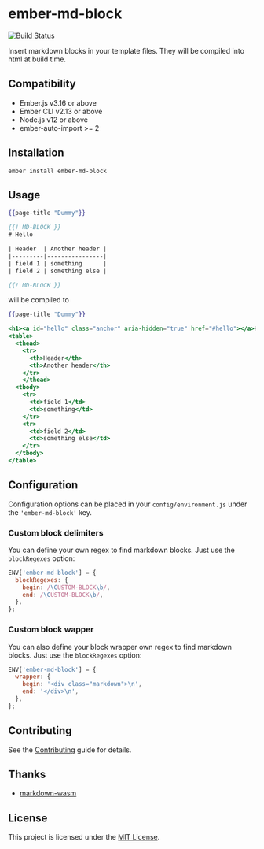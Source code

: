 # ember-md-block

[![Build Status](https://github.com/concordnow/ember-md-block/actions/workflows/main.yml/badge.svg?branch=master)](https://github.com/concordnow/ember-md-block/actions/workflows/main.yml)

Insert markdown blocks in your template files.
They will be compiled into html at build time.

## Compatibility

- Ember.js v3.16 or above
- Ember CLI v2.13 or above
- Node.js v12 or above
- ember-auto-import >= 2

## Installation

```
ember install ember-md-block
```

## Usage

```handlebars
{{page-title "Dummy"}}

{{! MD-BLOCK }}
# Hello

| Header  | Another header |
|---------|----------------|
| field 1 | something      |
| field 2 | something else |

{{! MD-BLOCK }}

```

will be compiled to

```handlebars
{{page-title "Dummy"}}

<h1><a id="hello" class="anchor" aria-hidden="true" href="#hello"></a>Hello</h1>
<table>
  <thead>
    <tr>
      <th>Header</th>
      <th>Another header</th>
    </tr>
    </thead>
  <tbody>
    <tr>
      <td>field 1</td>
      <td>something</td>
    </tr>
    <tr>
      <td>field 2</td>
      <td>something else</td>
    </tr>
  </tbody>
</table>
```

## Configuration

Configuration options can be placed in your `config/environment.js` under the `'ember-md-block'` key.

### Custom block delimiters

You can define your own regex to find markdown blocks. Just use the `blockRegexes` option:

```javascript
ENV['ember-md-block'] = {
  blockRegexes: {
    begin: /\CUSTOM-BLOCK\b/,
    end: /\CUSTOM-BLOCK\b/,
  },
};
```

### Custom block wapper

You can also define your block wrapper own regex to find markdown blocks. Just use the `blockRegexes` option:

```javascript
ENV['ember-md-block'] = {
  wrapper: {
    begin: '<div class="markdown">\n',
    end: '</div>\n',
  },
};
```

## Contributing

See the [Contributing](CONTRIBUTING.md) guide for details.

## Thanks

- [markdown-wasm](https://github.com/rsms/markdown-wasm)

## License

This project is licensed under the [MIT License](LICENSE.md).
